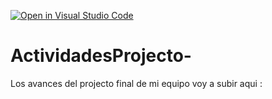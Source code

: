 [![Open in Visual Studio Code](https://classroom.github.com/assets/open-in-vscode-c66648af7eb3fe8bc4f294546bfd86ef473780cde1dea487d3c4ff354943c9ae.svg)](https://classroom.github.com/online_ide?assignment_repo_id=8560212&assignment_repo_type=AssignmentRepo)
# ActividadesProjecto-
Los avances del projecto final de mi equipo voy a subir aqui : 
